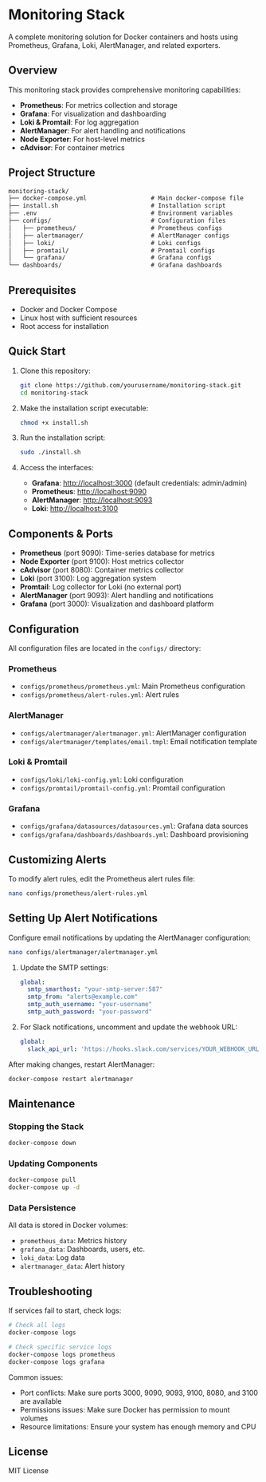 # Monitoring Stack

A complete monitoring solution for Docker containers and hosts using Prometheus, Grafana, Loki, AlertManager, and related exporters.

## Overview

This monitoring stack provides comprehensive monitoring capabilities:

- **Prometheus**: For metrics collection and storage
- **Grafana**: For visualization and dashboarding
- **Loki & Promtail**: For log aggregation
- **AlertManager**: For alert handling and notifications
- **Node Exporter**: For host-level metrics
- **cAdvisor**: For container metrics

## Project Structure

```txt
monitoring-stack/
├── docker-compose.yml                  # Main docker-compose file
├── install.sh                          # Installation script
├── .env                                # Environment variables
├── configs/                            # Configuration files
│   ├── prometheus/                     # Prometheus configs
│   ├── alertmanager/                   # AlertManager configs
│   ├── loki/                           # Loki configs
│   ├── promtail/                       # Promtail configs
│   └── grafana/                        # Grafana configs
└── dashboards/                         # Grafana dashboards
```

## Prerequisites

- Docker and Docker Compose
- Linux host with sufficient resources
- Root access for installation

## Quick Start

1. Clone this repository:

   ```bash
   git clone https://github.com/yourusername/monitoring-stack.git
   cd monitoring-stack
   ```

2. Make the installation script executable:

   ```bash
   chmod +x install.sh
   ```

3. Run the installation script:

   ```bash
   sudo ./install.sh
   ```

4. Access the interfaces:
   - **Grafana**: <http://localhost:3000> (default credentials: admin/admin)
   - **Prometheus**: <http://localhost:9090>
   - **AlertManager**: <http://localhost:9093>
   - **Loki**: <http://localhost:3100>

## Components & Ports

- **Prometheus** (port 9090): Time-series database for metrics
- **Node Exporter** (port 9100): Host metrics collector
- **cAdvisor** (port 8080): Container metrics collector
- **Loki** (port 3100): Log aggregation system
- **Promtail**: Log collector for Loki (no external port)
- **AlertManager** (port 9093): Alert handling and notifications
- **Grafana** (port 3000): Visualization and dashboard platform

## Configuration

All configuration files are located in the `configs/` directory:

### Prometheus

- `configs/prometheus/prometheus.yml`: Main Prometheus configuration
- `configs/prometheus/alert-rules.yml`: Alert rules

### AlertManager

- `configs/alertmanager/alertmanager.yml`: AlertManager configuration
- `configs/alertmanager/templates/email.tmpl`: Email notification template

### Loki & Promtail

- `configs/loki/loki-config.yml`: Loki configuration
- `configs/promtail/promtail-config.yml`: Promtail configuration

### Grafana

- `configs/grafana/datasources/datasources.yml`: Grafana data sources
- `configs/grafana/dashboards/dashboards.yml`: Dashboard provisioning

## Customizing Alerts

To modify alert rules, edit the Prometheus alert rules file:

```bash
nano configs/prometheus/alert-rules.yml
```

## Setting Up Alert Notifications

Configure email notifications by updating the AlertManager configuration:

```bash
nano configs/alertmanager/alertmanager.yml
```

1. Update the SMTP settings:

   ```yaml
   global:
     smtp_smarthost: "your-smtp-server:587"
     smtp_from: "alerts@example.com"
     smtp_auth_username: "your-username"
     smtp_auth_password: "your-password"
   ```

2. For Slack notifications, uncomment and update the webhook URL:

   ```yaml
   global:
     slack_api_url: 'https://hooks.slack.com/services/YOUR_WEBHOOK_URL'
   ```

After making changes, restart AlertManager:

```bash
docker-compose restart alertmanager
```

## Maintenance

### Stopping the Stack

```bash
docker-compose down
```

### Updating Components

```bash
docker-compose pull
docker-compose up -d
```

### Data Persistence

All data is stored in Docker volumes:

- `prometheus_data`: Metrics history
- `grafana_data`: Dashboards, users, etc.
- `loki_data`: Log data
- `alertmanager_data`: Alert history

## Troubleshooting

If services fail to start, check logs:

```bash
# Check all logs
docker-compose logs

# Check specific service logs
docker-compose logs prometheus
docker-compose logs grafana
```

Common issues:

- Port conflicts: Make sure ports 3000, 9090, 9093, 9100, 8080, and 3100 are available
- Permissions issues: Make sure Docker has permission to mount volumes
- Resource limitations: Ensure your system has enough memory and CPU

## License

MIT License
